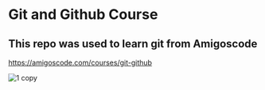 # Git and Github Course

## This repo was used to learn git from Amigoscode

https://amigoscode.com/courses/git-github

![1 copy](https://user-images.githubusercontent.com/40702606/109077075-81b22b80-76f3-11eb-803c-d7a364b55d84.png)
